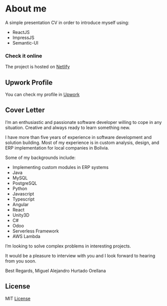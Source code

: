 # About me
A simple presentation CV in order to introduce myself using:
- ReactJS
- ImpressJS
- Semantic-UI

### Check it online
The project is hosted on [Netlify](http://www.mahatec.business)

## Upwork  Profile
You can check my profile in [Upwork](https://www.upwork.com/freelancers/~01de836b37fb5a6e88) 

## Cover Letter
I’m an enthusiastic and passionate software developer willing to cope in any situation. Creative and always ready to learn something new.

I have more than five years of experience in software development and solution building.
Most of my experience is in custom analysis, design, and ERP implementation for local companies in Bolivia.

Some of my backgrounds include:
- Implementing custom modules in ERP systems 
- Java
- MySQL
- PostgreSQL 
- Python 
- Javascript 
- Typescript
- Angular 
- React
- Unity3D 
- C# 
- Odoo
- Serverless Framework
- AWS Lambda

I’m looking to solve complex problems in interesting projects.

It would be a pleasure to interview with you and I look forward to hearing from you soon.

Best Regards,
Miguel Alejandro Hurtado Orellana


## License
MIT [License](LICENSE)
